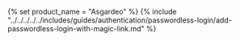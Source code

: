 {% set product_name = "Asgardeo" %}
{% include "../../../../../includes/guides/authentication/passwordless-login/add-passwordless-login-with-magic-link.md" %}